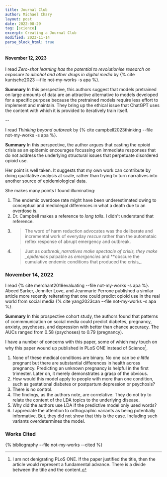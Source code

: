 ```yaml
---
title: Journal Club
author: Michael Chary
layout: post
date: 2022-08-29
tag: [science]
excerpt: Creating a Journal Club
modified: 2023-11-14
parse_block_html: true
---
```


#### November 12, 2023

I read _Zero-shot learning has the potential to revolutionise research on exposure to alcohol and other drugs in digital media_ by {% cite kuntsche2023 --file not-my-works -s apa %}.

**Summary** In this perspective, this authors suggest that models pretrained on large amounts of data are an attractive alternative to models developed for a specific purpose because the pretrained models require less effort to implement and maintain. They bring up the ethical issue that ChatGPT uses the content with which it is provided to iteratively train itself.

--

I read _Thinking beyond outbreak_ by {% cite campbell2023thinking --file not-my-works -s apa %}.

**Summary** In this perspective, the author argues that casting the opioid crisis as an epidemic encourages focussing on immediate responses that do not address the underlying structural issues that perpetuate disordered opioid use.

Her point is well taken. It suggests that my own work can contribute by doing qualitative analysis at scale, rather than trying to turn narratives into another source of epidemiological data.

She makes many points I found illuminating:

1. The endemic overdose rate might have been underestimated owing to conceptual and mediolegal differences in what a death due to an overdose is.
1. Dr. Campbell makes a reference to _long tails_. I didn't understand that reference.
1. > The word of harm reduction advocates was the deliberate and incremental work of everyday _rescue_ rather than the automataic reflex response of abrupt emergency and outbreak.
1. > Just as _outbreak_narratives make spectacle of crisis, they make \_epidemics_ palpable as _emergencies_ and \*\*obscure the cumulative endemic conditions that produced the crisis\_.

### November 14, 2022

I read {% cite merchant2019evaluating --file not-my-works -s apa %}. Abeed Sarker, Jennifer Love, and Jeanmarie Perrone published a similar article more recently reiterating that one could predict opioid use in the real world from social media {% cite yang2023can --file not-my-works -s apa %}.

**Summary** In this prospective cohort study, the authors found that patterns of commmunication on social media could predict diabetes, pregnancy, anxiety, psychoses, and depression with better than chance accuracy. The AUCs ranged from 0.58 (psychoses) to 0.79 (pregnancy).

I have a number of concerns with this paper, some of which may touch on why this paper wound up published in PLoS ONE instead of Science[^1].

1. None of these medical conditions are binary. No one can be _a little_ pregnant but there are substantial differences in health across pregnancy. Predicting an unknown pregnancy is helpful in the first trimester. Later on, it merely demonstrates a grasp of the obvious.
1. How would this model apply to people with more than one condition, such as gestational diabetes or postpartum depression or psychosis?
1. There is no control.
1. The findings, as the authors note, are correlative. They do not try to relate the content of the LDA topics to the underlying disease.
1. Why did the authors use LDA if the predictive model only used words?
1. I appreciate the attention to orthographic variants as being potentially informative. But, they did not show that this is the case. Including such variants overdetermines the model.

### Works Cited

{% bibliography --file not-my-works --cited %}

[^1]: I am not denigrating PLoS ONE. If the paper justified the title, then the article would represent a fundamental advance. There is a divide between the title and the content.
